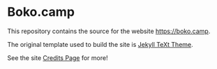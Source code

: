 
# Boko.camp

This repository contains the source for the website https://boko.camp.

The original template used to build the site is [Jekyll TeXt Theme](https://github.com/kitian616/jekyll-TeXt-theme).

See the site [Credits Page](https://boko.camp/credits) for more!
